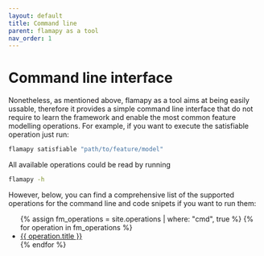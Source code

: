 ```yaml
---
layout: default
title: Command line
parent: flamapy as a tool
nav_order: 1
---
```


# Command line interface


Nonetheless, as mentioned above, flamapy as a tool aims at being easily ussable, therefore it provides a simple command line interface that do not require to learn the framework and enable the most common feature modelling operations. For example, if you want to execute the satisfiable operation just run:

```bash
flamapy satisfiable "path/to/feature/model"
```

All available operations could be read by running
```bash
flamapy -h
```

However, below, you can find a comprehensive list of the supported operations for the command line and code snipets if you want to run them:

<ul>
  {% assign fm_operations = site.operations | where: "cmd", true %}
  {% for operation in fm_operations %}
    <li><a href="{{ operation.url }}">{{ operation.title }}</a></li>
  {% endfor %}
</ul>